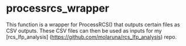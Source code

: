 # processrcs_wrapper
This function is a wrapper for ProcessRCS() that outputs certain files as CSV outputs. These CSV files can then be used as inputs for my [rcs_lfp_analysis] (https://github.com/molaruna/rcs_lfp_analysis) repo.

